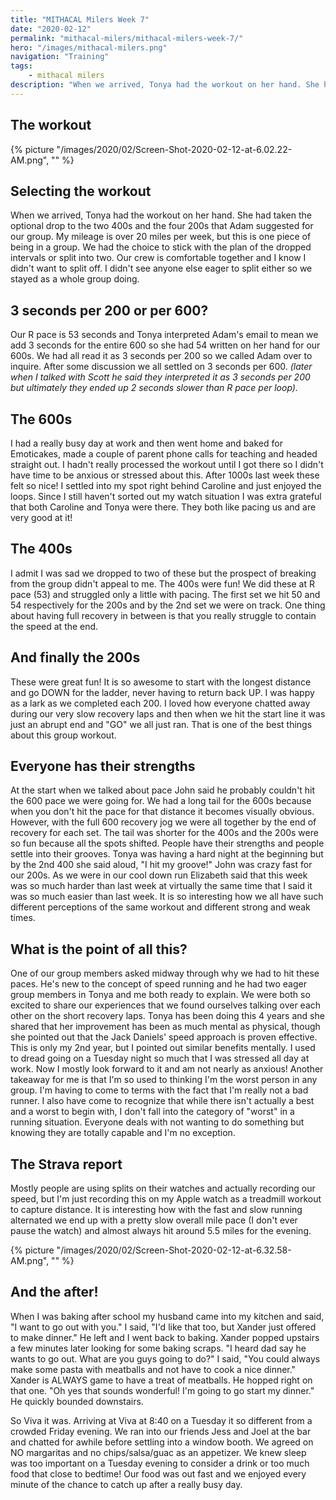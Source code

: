 ```yaml
---
title: "MITHACAL Milers Week 7"
date: "2020-02-12"
permalink: "mithacal-milers/mithacal-milers-week-7/"
hero: "/images/mithacal-milers.png"
navigation: "Training"
tags:
    - mithacal milers
description: "When we arrived, Tonya had the workout on her hand. She had taken the optional drop to the two 400s and the four 200s that Adam suggested for our group. My mileage is over 20 miles per week, but this is one piece of being in a group."
---
```


## The workout

{% picture "/images/2020/02/Screen-Shot-2020-02-12-at-6.02.22-AM.png", "" %}

## Selecting the workout

When we arrived, Tonya had the workout on her hand. She had taken the optional drop to the two 400s and the four 200s that Adam suggested for our group. My mileage is over 20 miles per week, but this is one piece of being in a group. We had the choice to stick with the plan of the dropped intervals or split into two. Our crew is comfortable together and I know I didn't want to split off. I didn't see anyone else eager to split either so we stayed as a whole group doing.

## 3 seconds per 200 or per 600?

Our R pace is 53 seconds and Tonya interpreted Adam's email to mean we add 3 seconds for the entire 600 so she had 54 written on her hand for our 600s. We had all read it as 3 seconds per 200 so we called Adam over to inquire. After some discussion we all settled on 3 seconds per 600. _(later when I talked with Scott he said they interpreted it as 3 seconds per 200 but ultimately they ended up 2 seconds slower than R pace per loop)._

## The 600s

I had a really busy day at work and then went home and baked for Emoticakes, made a couple of parent phone calls for teaching and headed straight out. I hadn't really processed the workout until I got there so I didn't have time to be anxious or stressed about this. After 1000s last week these felt so nice! I settled into my spot right behind Caroline and just enjoyed the loops. Since I still haven't sorted out my watch situation I was extra grateful that both Caroline and Tonya were there. They both like pacing us and are very good at it!

## The 400s

I admit I was sad we dropped to two of these but the prospect of breaking from the group didn't appeal to me. The 400s were fun! We did these at R pace (53) and struggled only a little with pacing. The first set we hit 50 and 54 respectively for the 200s and by the 2nd set we were on track. One thing about having full recovery in between is that you really struggle to contain the speed at the end.

## And finally the 200s

These were great fun! It is so awesome to start with the longest distance and go DOWN for the ladder, never having to return back UP. I was happy as a lark as we completed each 200. I loved how everyone chatted away during our very slow recovery laps and then when we hit the start line it was just an abrupt end and "GO" we all just ran. That is one of the best things about this group workout.

## Everyone has their strengths

At the start when we talked about pace John said he probably couldn't hit the 600 pace we were going for. We had a long tail for the 600s because when you don't hit the pace for that distance it becomes visually obvious. However, with the full 600 recovery jog we were all together by the end of recovery for each set. The tail was shorter for the 400s and the 200s were so fun because all the spots shifted. People have their strengths and people settle into their grooves. Tonya was having a hard night at the beginning but by the 2nd 400 she said aloud, "I hit my groove!" John was crazy fast for our 200s. As we were in our cool down run Elizabeth said that this week was so much harder than last week at virtually the same time that I said it was so much easier than last week. It is so interesting how we all have such different perceptions of the same workout and different strong and weak times.

## What is the point of all this?

One of our group members asked midway through why we had to hit these paces. He's new to the concept of speed running and he had two eager group members in Tonya and me both ready to explain. We were both so excited to share our experiences that we found ourselves talking over each other on the short recovery laps. Tonya has been doing this 4 years and she shared that her improvement has been as much mental as physical, though she pointed out that the Jack Daniels' speed approach is proven effective. This is only my 2nd year, but I pointed out similar benefits mentally. I used to dread going on a Tuesday night so much that I was stressed all day at work. Now I mostly look forward to it and am not nearly as anxious! Another takeaway for me is that I'm so used to thinking I'm the worst person in any group. I'm having to come to terms with the fact that I'm really not a bad runner. I also have come to recognize that while there isn't actually a best and a worst to begin with, I don't fall into the category of "worst" in a running situation. Everyone deals with not wanting to do something but knowing they are totally capable and I'm no exception.

## The Strava report

Mostly people are using splits on their watches and actually recording our speed, but I'm just recording this on my Apple watch as a treadmill workout to capture distance. It is interesting how with the fast and slow running alternated we end up with a pretty slow overall mile pace (I don't ever pause the watch) and almost always hit around 5.5 miles for the evening.

{% picture "/images/2020/02/Screen-Shot-2020-02-12-at-6.32.58-AM.png", "" %}

## And the after!

When I was baking after school my husband came into my kitchen and said, "I want to go out with you." I said, "I'd like that too, but Xander just offered to make dinner." He left and I went back to baking. Xander popped upstairs a few minutes later looking for some baking scraps. "I heard dad say he wants to go out. What are you guys going to do?" I said, "You could always make some pasta with meatballs and not have to cook a nice dinner." Xander is ALWAYS game to have a treat of meatballs. He hopped right on that one. "Oh yes that sounds wonderful! I'm going to go start my dinner." He quickly bounded downstairs.

So Viva it was. Arriving at Viva at 8:40 on a Tuesday it so different from a crowded Friday evening. We ran into our friends Jess and Joel at the bar and chatted for awhile before settling into a window booth. We agreed on NO margaritas and no chips/salsa/guac as an appetizer. We knew sleep was too important on a Tuesday evening to consider a drink or too much food that close to bedtime! Our food was out fast and we enjoyed every minute of the chance to catch up after a really busy day.
